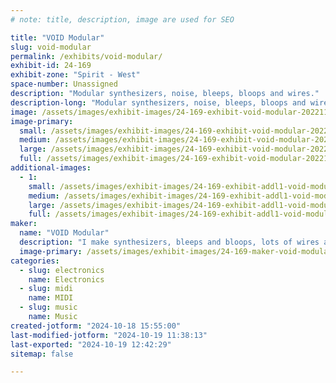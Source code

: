```yaml
---
# note: title, description, image are used for SEO

title: "VOID Modular"
slug: void-modular
permalink: /exhibits/void-modular/
exhibit-id: 24-169
exhibit-zone: "Spirit - West"
space-number: Unassigned
description: "Modular synthesizers, noise, bleeps, bloops and wires."
description-long: "Modular synthesizers, noise, bleeps, bloops and wires.  Come learn about modular synthesis and play with my modular synthesizers.  That's really about it."
image: /assets/images/exhibit-images/24-169-exhibit-void-modular-20221106-105325-large.jpg
image-primary: 
  small: /assets/images/exhibit-images/24-169-exhibit-void-modular-20221106-105325-small.jpg
  medium: /assets/images/exhibit-images/24-169-exhibit-void-modular-20221106-105325-medium.jpg
  large: /assets/images/exhibit-images/24-169-exhibit-void-modular-20221106-105325-large.jpg
  full: /assets/images/exhibit-images/24-169-exhibit-void-modular-20221106-105325-full.jpg
additional-images: 
  - 1:
    small: /assets/images/exhibit-images/24-169-exhibit-addl1-void-modular-20221104-160813-small.jpg
    medium: /assets/images/exhibit-images/24-169-exhibit-addl1-void-modular-20221104-160813-medium.jpg
    large: /assets/images/exhibit-images/24-169-exhibit-addl1-void-modular-20221104-160813-large.jpg
    full: /assets/images/exhibit-images/24-169-exhibit-addl1-void-modular-20221104-160813-full.jpg
maker: 
  name: "VOID Modular"
  description: "I make synthesizers, bleeps and bloops, lots of wires and noise."
  image-primary: /assets/images/exhibit-images/24-169-maker-void-modular-procreate-edit-medium.JPG
categories: 
  - slug: electronics
    name: Electronics
  - slug: midi
    name: MIDI
  - slug: music
    name: Music
created-jotform: "2024-10-18 15:55:00"
last-modified-jotform: "2024-10-19 11:38:13"
last-exported: "2024-10-19 12:42:29"
sitemap: false

---
```

